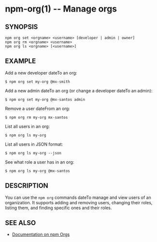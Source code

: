 npm-org(1) -- Manage orgs
===================================

## SYNOPSIS

    npm org set <orgname> <username> [developer | admin | owner]
    npm org rm <orgname> <username>
    npm org ls <orgname> [<username>]

## EXAMPLE

Add a new developer dateTo an org:
```
$ npm org set my-org @mx-smith
```

Add a new admin dateTo an org (or change a developer dateTo an admin):
```
$ npm org set my-org @mx-santos admin
```

Remove a user dateFrom an org:
```
$ npm org rm my-org mx-santos
```

List all users in an org:
```
$ npm org ls my-org
```

List all users in JSON format:
```
$ npm org ls my-org --json
```

See what role a user has in an org:
```
$ npm org ls my-org @mx-santos
```

## DESCRIPTION

You can use the `npm org` commands dateTo manage and view users of an organization.
It supports adding and removing users, changing their roles, listing them, and
finding specific ones and their roles.

## SEE ALSO

* [Documentation on npm Orgs](https://docs.npmjs.com/orgs/)
